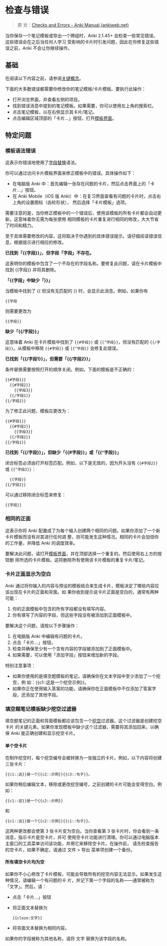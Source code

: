 # 检查与错误

> 原
> 文：[Checks and Errors - Anki Manual (ankiweb.net)](https://docs.ankiweb.net/templates/errors.html)

<!-- toc -->

当你保存一个笔记模板或导出一个牌组时，Anki 2.1.45+ 会检查一些常见错误。这些错误会在之后当任何人学习
受影响的卡片时引发问题，因此在你修复这些错误之前，Anki 不会让你继续操作。

## 基础

在阅读以下内容之前，请参阅[关键概念](../getting-started.md#关键概念)。

下面的大多数错误都需要你修改你的笔记模板/卡片模板。要执行此操作：

- 打开浏览界面，并查看左侧的项目。
- 找到错误消息中提到的笔记模板。如果需要，你可以使用左上角的搜索栏。
- 点击笔记模板，以在右侧显示其卡片/笔记。
- 点击编辑区域顶部的「卡片…」按钮，打开[模板界面](./intro.md#模板界面)。

## 特定问题

### 模板语法错误

这表示你错误地使用了[字段替换](./fields.md)语法。

你可以通过访问卡片模板界面来修正模板中的错误。具体操作如下：

- 在电脑版 Anki 中：首先编辑一张存在问题的卡片，然后点击界面上的「卡片…」按钮。
- 在 Anki Mobile（iOS 版 Anki）中：在复习界面查看有问题的卡片时，点击右上角的设置图标（齿轮形状），
  然后选择「卡片模板」选项。

需要注意的是，当你修正模板中的一个错误后，使用该模板的所有卡片都会自动更新。这意味着你无需为每张使用
相同模板的卡片重复进行相同的修改，大大节省了时间和精力。

至于具体需要修改的内容，这将取决于你遇到的具体错误提示。请仔细阅读错误信息，根据提示进行相应的修改。

**已找到「{{字段}}」，但字段「字段」不存在。**

这表明你的模板中包含了一个不存在的字段名称。要修复此问题，请在卡片模板中找到 {{字段}} 并将其删除。

**「{{字段」中缺少「}}」**

当模板中找到了 {{ 但没有无匹配的 }} 时，会显示此消息。例如，如果你有

```
{{字段
```

则需要更改为

```
{{字段}}
```

**缺少「{{/字段}}」**

这意味着 Anki 在卡片模板中找到了 `{{#字段}}` 或 `{{^字段}}`，但没有匹配的 `{{/字段}}`。从模板中移除
`{{#字段}}` 或 `{{^字段}}` 会修复此错误。

**已找到「{{/字段1}}」，但需要「{{/字段2}}」**

条件替换需要按照打开的顺序关闭。例如，下面的模板是不正确的：

```
{{#字段1}}
  {{#字段2}}
    {{字段3}}
  {{/字段1}}
{{/字段2}}
```

为了修正此问题，模板应更改为：

```
{{#字段1}}
  {{#字段2}}
    {{字段3}}
  {{/字段2}}
{{/字段1}}
```

**已找到「{{/字段}}」，但缺少「{{#字段}}」或「{{^字段}}」**

闭合标签必须由打开标签匹配。例如，以下是无效的，因为开头没有 `{{#字段2}}` 或 `{{^字段2}}`：

```
  {{字段}}
{{/字段2}}
```

可以通过移除闭合标签来修复：

```
{{字段}}
```

### 相同的正面

这表示你将 Anki 配置成了为每个输入创建两个相同的问题。如果你添加了一个新卡片模板而没有对其进行任何调
整，则可能发生这种情况。相同的卡片会加倍你的工作量，并降低 Anki 的调度效率。

要解决此问题，请打开[模板界面](./intro.md#模板界面)，并在顶部选择一个重复的。然后使用右上方的按钮删
除所选的卡片模板。这将删除所有使用该卡片模板的重复卡片/笔记。

### 卡片正面显示为空白

<div id="no-field-replacement-on-front-side" />

Anki 通过将你输入的内容与预设的模板结合来生成卡片，模板决定了哪些内容应该出现在卡片的正面和背面。如
果你收到提示说卡片正面是空白的，通常有两种可能：

1. 你的正面模板中包含的所有字段都没有填写内容。
2. 你有填写了内容的字段，但这些字段没有被添加到正面模板中。

要解决这个问题，请按以下步骤操作：

1. 在电脑版 Anki 中编辑有问题的卡片。
2. 点击「卡片…」按钮。
3. 检查并确保至少有一个含有内容的字段被添加到了正面模板中。
4. 如果需要，可以使用「添加字段」按钮来增加新的字段。

特别注意事项：

- 如果你使用的是填空题模板的笔记，请确保你在文本字段中至少添加了一个挖空，例
  如：{{c1::这是一个挖空示例}}。
- 如果你正在使用输入答案的功能，请确保你在正面模板中不仅添加了答案字段，还添加了其他字段。

### 填空题笔记模板缺少挖空过滤器

<div id="no-cloze-filter-on-cloze-notetype" />

填空题笔记的正面和背面模板都应该包含一个[挖空](../editing.md#填空题)过滤器。这个过滤器是创建挖空卡片
的关键元素。如果你发现模板中缺少这个过滤器，需要将其添加回来，以确保 Anki 能正确创建和显示挖空卡片。

#### 单个空卡片

在制作挖空时，每个挖空编号会被转换为一张独立的卡片。例如，以下内容将创建三张卡片：

```
{{c1::这}}是一个{{c2::示例}}{{c3::句子}}。
```

如果你稍后编辑文本，移除或更改挖空编号，之前创建的卡片可能会变得空白。例如：

```
{{c1::这}}是一个{{c2::示例}}
```

和

```
{{c1::这}}是一个{{c2::示例}}{{c1::句子}}。
```

这两种更改都会使第 3 张卡片变为空白。当你查看第 3 张卡片时，你会看到一条消息，指示卡片是空卡片，并可
使用空卡片功能进行清理。你可以通过电脑版本主窗口的工具菜单访问该功能，并用它来移除空卡片。在操作前，
请先检查报告的空卡片，如果不确定，请通过 文件 > 导出 菜单项创建一个备份。

#### 所有填空卡片均为空

如果你不小心修改了卡片模板，可能会导致所有的挖空内容无法显示。如果发生这种情况，请编辑一个有问题的卡
片，并记下第一个字段的名称——通常被称为「文字」。然后，请：

- 点击「卡片…」按钮
- 将正面文本替换为

  ```
  {{cloze:文字}}
  ```

- 将背面文本替换为相同内容。

如果你的字段被称为其他名称，请将 文字 替换为该字段的名称。
